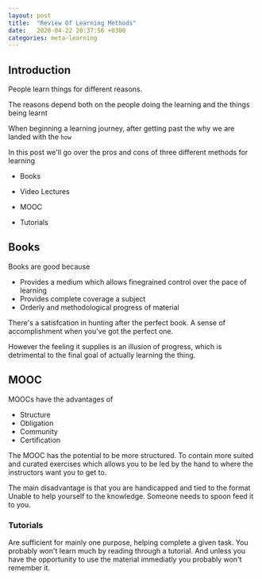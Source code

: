 ```yaml
---
layout: post
title:  "Review Of Learning Methods"
date:   2020-04-22 20:37:56 +0300
categories: meta-learning
---
```


## Introduction

People learn things for different reasons.

The reasons depend both on the people doing the learning and the things being learnt

When beginning a learning journey, after getting past the why we are landed with the `how`

In this post we'll go over the pros and cons of three different methods for learning

- Books

- Video Lectures

- MOOC

- Tutorials

## Books

Books are good because

- Provides a medium which allows finegrained control over the pace of learning
- Provides complete coverage  a subject
- Orderly and methodological progress of material

There's a satisfcation in hunting after the perfect book. A sense of accomplishment when you've got the perfect one.

However the feeling it supplies is an illusion of progress, which is detrimental to the final goal of actually learning the thing.

## MOOC

MOOCs have the advantages of
- Structure
- Obligation
- Community
- Certification

The MOOC has the potential to be more structured.
To contain more suited and curated exercises which allows you to be led by the hand to where 
the instructors want you to get to.

The main disadvantage is that you are handicapped and tied to the format
Unable to help yourself to the knowledge. Someone needs to spoon feed it to you.

### Tutorials

Are sufficient for mainly one purpose,
helping complete a  given task. You probably won't learn much by reading through a tutorial. And unless you have the opportunity to use the material immediatly you probably won't remember it.
